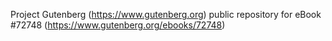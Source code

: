 Project Gutenberg (https://www.gutenberg.org) public repository
for eBook #72748 (https://www.gutenberg.org/ebooks/72748)
